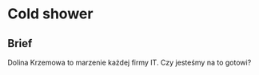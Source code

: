 Cold shower
===========

Brief
-----
Dolina Krzemowa to marzenie każdej firmy IT. Czy jesteśmy na to gotowi?
